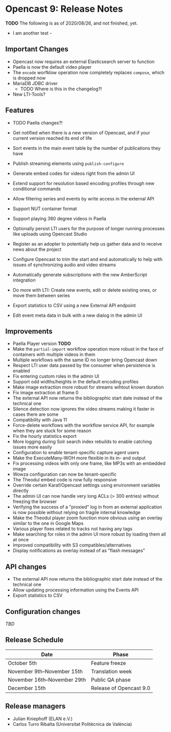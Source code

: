 Opencast 9: Release Notes
=========================

**TODO** The following is as of 2020/08/26, and not finished, yet.

- I am another test -

Important Changes
-----------------

- Opencast now requires an external Elasticsearch server to function
- Paella is now the default video player
- The `encode` worfklow operation now completely replaces `compose`,
  which is dropped now
- MariaDB JDBC driver
    - TODO Where is this in the changelog?!
- New LTI-Tools?

Features
--------

- TODO Paella changes?!

- Get notified when there is a new version of Opencast,
  and if your current version reached its end of life
- Sort events in the main event table
  by the number of publications they have
- Publish streaming elements using `publish-configure`
- Generate embed codes for videos right from the admin UI
- Extend support for resolution based encoding profiles
  through new conditional commands
- Allow filtering series and events by write access
  in the external API
- Support NUT container format
- Support playing 360 degree videos in Paella
- Optionally persist LTI users for the purpose of
  longer running processes like uploads using Opencast Studio
- Register as an adopter to potentially help us gather data
  and to receive news about the project
- Configure Opencast to trim the start and end automatically
  to help with issues of synchronizing audio and video streams
- Automatically generate subscriptions with the new AmberScript integration
- Do more with LTI: Create new events, edit or delete existing ones,
  or move them between series
- Export statistics to CSV using a new External API endpoint
- Edit event meta data in bulk with a new dialog in the admin UI

Improvements
------------

- Paella Player version **TODO**
- Make the `partial-import` workflow operation more robust
  in the face of containers with multiple videos in them
- Multiple workflows with the same ID no longer bring Opencast down
- Respect LTI user data passed by the consumer
  when persistence is enabled
- Fix entering custom roles in the admin UI
- Support odd widths/heights in the default encoding profiles
- Make image extraction more robust for streams wihtout known duration
- Fix image extraction at frame 0
- The external API now returns the bibliographic start date
  instead of the technical one
- Silence detection now ignores the video streams
  making it faster in cases there are some
- Compatibility with Java 11
- Force-delete workflows with the workflow service API,
  for example when they are stuck for some reason
- Fix the hourly statistics export
- More logging during Solr search index rebuilds
  to enable catching issues more easily
- Configuration to enable tenant-specific capture agent users
- Make the ExecuteMany-WOH more flexible in its in- and output
- Fix processing videos with only one frame,
  like MP3s with an embedded image
- Wowza configuration can now be tenant-specific
- The Theodul embed code is now fully responsive
- Override certain Karaf/Opencast settings
  using environment variables directly
- The admin UI can now handle very long ACLs (> 300 entries)
  without freezing the browser
- Verifying the success of a "proxied" log in from an external application
  is now possible without relying on fragile internal knowledge
- Make the Theodul player zoom function more obvious
  using an overlay similar to the one in Google Maps
- Various player fixes related to tracks not having any tags
- Make searching for roles in the admin UI more robust
  by loading them all at once
- Improved compatibility with S3 compatibles/alternatives
- Display notifications as overlay instead of as "flash messages"

API changes
-----------

- The external API now returns the bibliographic start date
  instead of the technical one
- Allow updating processing information using the Events API
- Export statistics to CSV

Configuration changes
---------------------

*TBD*


Release Schedule
----------------

| Date                        | Phase                   |
|-----------------------------|-------------------------|
| October 5th                 | Feature freeze          |
| November 9th–November 15th  | Translation week        |
| November 16th–November 29th | Public QA phase         |
| December 15th               | Release of Opencast 9.0 |

Release managers
----------------

- Julian Kniephoff (ELAN e.V.)
- Carlos Turro Ribalta (Universitat Politècnica de València)
